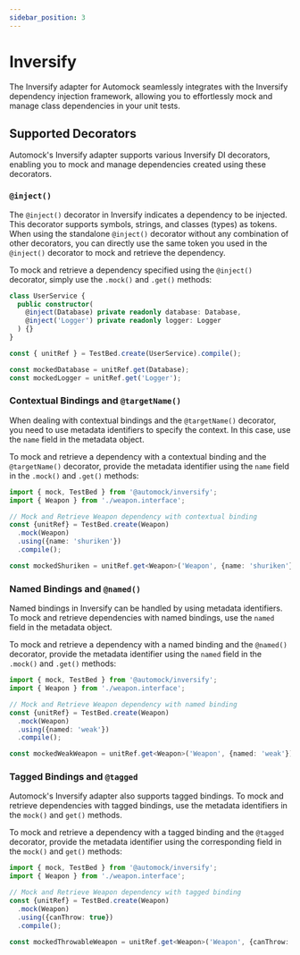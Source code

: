 ```yaml
---
sidebar_position: 3
---
```


# Inversify

The Inversify adapter for Automock seamlessly integrates with the Inversify dependency injection framework, allowing you
to effortlessly mock and manage class dependencies in your unit tests.

## Supported Decorators

Automock's Inversify adapter supports various Inversify DI decorators, enabling you to mock and manage dependencies
created using these decorators.

### `@inject()`

The `@inject()` decorator in Inversify indicates a dependency to be injected. This decorator supports symbols, strings,
and classes (types) as tokens. When using the standalone `@inject()` decorator without any combination of other
decorators, you can directly use the same token you used in the `@inject()` decorator to mock and retrieve the
dependency.

To mock and retrieve a dependency specified using the `@inject()` decorator, simply use the `.mock()` and `.get()`
methods:

```typescript
class UserService {
  public constructor(
    @inject(Database) private readonly database: Database,
    @inject('Logger') private readonly logger: Logger
  ) {}
}

const { unitRef } = TestBed.create(UserService).compile();

const mockedDatabase = unitRef.get(Database);
const mockedLogger = unitRef.get('Logger');
```

### Contextual Bindings and `@targetName()`

When dealing with contextual bindings and the `@targetName()` decorator, you need to use metadata identifiers to specify
the context. In this case, use the `name` field in the metadata object.

To mock and retrieve a dependency with a contextual binding and the `@targetName()` decorator, provide the metadata
identifier using the `name` field in the `.mock()` and `.get()` methods:

```typescript
import { mock, TestBed } from '@automock/inversify';
import { Weapon } from './weapon.interface';

// Mock and Retrieve Weapon dependency with contextual binding
const {unitRef} = TestBed.create(Weapon)
  .mock(Weapon)
  .using({name: 'shuriken'})
  .compile();

const mockedShuriken = unitRef.get<Weapon>('Weapon', {name: 'shuriken'});
```

### Named Bindings and `@named()`

Named bindings in Inversify can be handled by using metadata identifiers. To mock and retrieve dependencies with named
bindings, use the `named` field in the metadata object.

To mock and retrieve a dependency with a named binding and the `@named()` decorator, provide the metadata identifier using
the `named` field in the `.mock()` and `.get()` methods:

```typescript
import { mock, TestBed } from '@automock/inversify';
import { Weapon } from './weapon.interface';

// Mock and Retrieve Weapon dependency with named binding
const {unitRef} = TestBed.create(Weapon)
  .mock(Weapon)
  .using({named: 'weak'})
  .compile();

const mockedWeakWeapon = unitRef.get<Weapon>('Weapon', {named: 'weak'});
```

### Tagged Bindings and `@tagged`

Automock's Inversify adapter also supports tagged bindings. To mock and retrieve dependencies with tagged bindings, use
the metadata identifiers in the `mock()` and `get()` methods.

To mock and retrieve a dependency with a tagged binding and the `@tagged` decorator, provide the metadata identifier
using the corresponding field in the `mock()` and `get()` methods:

```typescript
import { mock, TestBed } from '@automock/inversify';
import { Weapon } from './weapon.interface';

// Mock and Retrieve Weapon dependency with tagged binding
const {unitRef} = TestBed.create(Weapon)
  .mock(Weapon)
  .using({canThrow: true})
  .compile();

const mockedThrowableWeapon = unitRef.get<Weapon>('Weapon', {canThrow: true});
```

